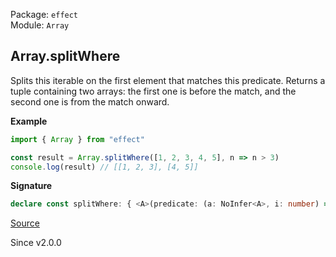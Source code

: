 Package: `effect`<br />
Module: `Array`<br />

## Array.splitWhere

Splits this iterable on the first element that matches this predicate.
Returns a tuple containing two arrays: the first one is before the match, and the second one is from the match onward.

**Example**

```ts
import { Array } from "effect"

const result = Array.splitWhere([1, 2, 3, 4, 5], n => n > 3)
console.log(result) // [[1, 2, 3], [4, 5]]
```

**Signature**

```ts
declare const splitWhere: { <A>(predicate: (a: NoInfer<A>, i: number) => boolean): (self: Iterable<A>) => [beforeMatch: Array<A>, fromMatch: Array<A>]; <A>(self: Iterable<A>, predicate: (a: A, i: number) => boolean): [beforeMatch: Array<A>, fromMatch: Array<A>]; }
```

[Source](https://github.com/Effect-TS/effect/tree/main/packages/effect/src/Array.ts#L1885)

Since v2.0.0